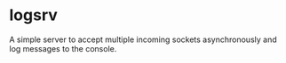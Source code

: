 logsrv
======

A simple server to accept multiple incoming sockets asynchronously and log messages to the console.